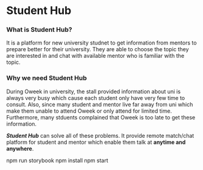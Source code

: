 # Student Hub


### What is Student Hub?
It is a platform for new university studnet to get information from mentors to prepare better for their university. They are able to choose the topic they are interested in and chat with available mentor who is familiar with the topic.

### Why we need Student Hub
During Oweek in university, the stall provided information about uni is always very busy which cause each student only have very few time to consult. 
Also, since many student and mentor live far away from uni which make them unable to attend Oweek or only attend for limited time.  
Furthermore, many stduents complained that Oweek is too late to get these information. 

***Student Hub*** can solve all of these problems. It provide remote match/chat platform for student and mentor which enable them talk at **anytime and anywhere**.



npm run storybook
npm install
npm start


